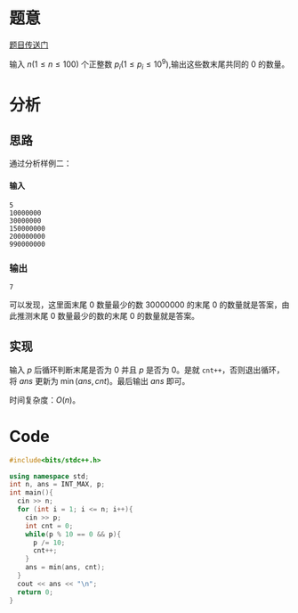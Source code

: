 # 题意

[题目传送门](https://www.luogu.com.cn/problem/AT_bitflyer2018_final_a)

输入 $n(1\le n \le 100)$ 个正整数 $p_i(1 \le p_i \le 10^9)$,输出这些数末尾共同的 $0$ 的数量。

# 分析

## 思路

通过分析样例二：

#### 输入

```
5
10000000
30000000
150000000
200000000
990000000
```

### 输出

```
7
```

可以发现，这里面末尾 $0$ 数量最少的数 $30000000$ 的末尾 $0$ 的数量就是答案，由此推测末尾 $0$ 数量最少的数的末尾 $0$ 的数量就是答案。

## 实现

输入 $p$ 后循环判断末尾是否为 $0$ 并且 $p$ 是否为 $0$。是就 `cnt++`，否则退出循环，将 $ans$ 更新为 $\min(ans,cnt)$。最后输出 $ans$ 即可。

时间复杂度：$O(n)$。

# Code

```cpp
#include<bits/stdc++.h>

using namespace std;
int n, ans = INT_MAX, p;
int main(){
  cin >> n;
  for (int i = 1; i <= n; i++){
    cin >> p;
    int cnt = 0;
    while(p % 10 == 0 && p){
      p /= 10;
      cnt++;
    }
    ans = min(ans, cnt);
  }
  cout << ans << "\n";
  return 0;
} 
```

